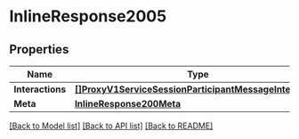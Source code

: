 # InlineResponse2005

## Properties

Name | Type | Description | Notes
------------ | ------------- | ------------- | -------------
**Interactions** | [**[]ProxyV1ServiceSessionParticipantMessageInteraction**](proxy.v1.service.session.participant.message_interaction.md) |  | [optional] 
**Meta** | [**InlineResponse200Meta**](inline_response_200_meta.md) |  | [optional] 

[[Back to Model list]](../README.md#documentation-for-models) [[Back to API list]](../README.md#documentation-for-api-endpoints) [[Back to README]](../README.md)


